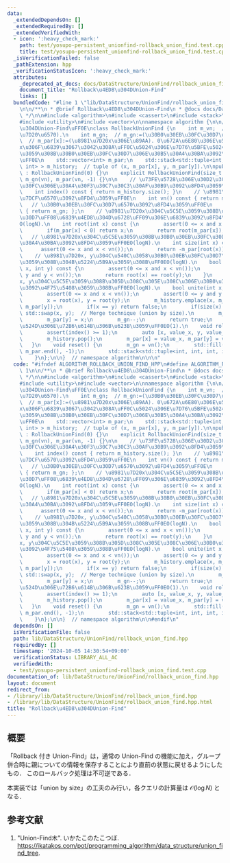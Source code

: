 ```yaml
---
data:
  _extendedDependsOn: []
  _extendedRequiredBy: []
  _extendedVerifiedWith:
  - icon: ':heavy_check_mark:'
    path: test/yosupo-persistent_unionfind-rollback_union_find.test.cpp
    title: test/yosupo-persistent_unionfind-rollback_union_find.test.cpp
  _isVerificationFailed: false
  _pathExtension: hpp
  _verificationStatusIcon: ':heavy_check_mark:'
  attributes:
    _deprecated_at_docs: docs/DataStructure/UnionFind/rollback_union_find.md
    document_title: "Rollback\u4ED8\u304DUnion-Find"
    links: []
  bundledCode: "#line 1 \"lib/DataStructure/UnionFind/rollback_union_find.hpp\"\n\n\
    \n\n/**\n * @brief Rollback\u4ED8\u304DUnion-Find\n * @docs docs/DataStructure/UnionFind/rollback_union_find.md\n\
    \ */\n\n#include <algorithm>\n#include <cassert>\n#include <stack>\n#include <tuple>\n\
    #include <utility>\n#include <vector>\n\nnamespace algorithm {\n\n// Rollback\u4ED8\
    \u304DUnion-Find\uFF0E\nclass RollbackUnionFind {\n    int m_vn;  // m_vn:=(\u8981\
    \u7D20\u6570).\n    int m_gn;  // m_gn:=(\u30B0\u30EB\u30FC\u30D7\u6570).\n  \
    \  // m_par[x]:=(\u8981\u7D20x\u306E\u89AA). 0\u672A\u6E80\u306E\u5834\u5408\uFF0C\
    x\u306F\u6839\u3067\u3042\u308A\uFF0C\u5024\u306E\u7D76\u5BFE\u5024\u306F\u5C5E\
    \u3059\u308B\u30B0\u30EB\u30FC\u30D7\u306E\u30B5\u30A4\u30BA\u3092\u8868\u3059\
    \uFF0E\n    std::vector<int> m_par;\n    std::stack<std::tuple<int, int, int,\
    \ int> > m_history;  // tuple of (x, m_par[x], y, m_par[y]).\n\npublic:\n    RollbackUnionFind()\
    \ : RollbackUnionFind(0) {}\n    explicit RollbackUnionFind(size_t vn) : m_vn(vn),\
    \ m_gn(vn), m_par(vn, -1) {}\n\n    // \u73FE\u5728\u306E\u30D2\u30B9\u30C8\u30EA\
    \u30FC\u306E\u30A4\u30F3\u30C7\u30C3\u30AF\u30B9\u3092\u8FD4\u3059\uFF0EO(1).\n\
    \    int index() const { return m_history.size(); }\n    // \u8981\u7D20\u306E\
    \u7DCF\u6570\u3092\u8FD4\u3059\uFF0E\n    int vn() const { return m_vn; };\n \
    \   // \u30B0\u30EB\u30FC\u30D7\u6570\u3092\u8FD4\u3059\uFF0E\n    int gn() const\
    \ { return m_gn; };\n    // \u8981\u7D20x\u304C\u5C5E\u3059\u308B\u30B0\u30EB\u30FC\
    \u30D7\uFF08\u6839\u4ED8\u304D\u6728\uFF09\u306E\u6839\u3092\u8FD4\u3059\uFF0E\
    O(logN).\n    int root(int x) const {\n        assert(0 <= x and x < vn());\n\
    \        if(m_par[x] < 0) return x;\n        return root(m_par[x]);\n    }\n \
    \   // \u8981\u7D20x\u304C\u5C5E\u3059\u308B\u30B0\u30EB\u30FC\u30D7\u306E\u30B5\
    \u30A4\u30BA\u3092\u8FD4\u3059\uFF0EO(logN).\n    int size(int x) const {\n  \
    \      assert(0 <= x and x < vn());\n        return -m_par[root(x)];\n    }\n\
    \    // \u8981\u7D20x, y\u304C\u540C\u3058\u30B0\u30EB\u30FC\u30D7\u306B\u5C5E\
    \u3059\u308B\u304B\u5224\u5B9A\u3059\u308B\uFF0EO(logN).\n    bool is_same(int\
    \ x, int y) const {\n        assert(0 <= x and x < vn());\n        assert(0 <=\
    \ y and y < vn());\n        return root(x) == root(y);\n    }\n    // \u8981\u7D20\
    x, y\u304C\u5C5E\u3059\u308B\u305D\u308C\u305E\u308C\u306E\u30B0\u30EB\u30FC\u30D7\
    \u3092\u4F75\u5408\u3059\u308B\uFF0EO(logN).\n    bool unite(int x, int y) {\n\
    \        assert(0 <= x and x < vn());\n        assert(0 <= y and y < vn());\n\
    \        x = root(x), y = root(y);\n        m_history.emplace(x, m_par[x], y,\
    \ m_par[y]);\n        if(x == y) return false;\n        if(size(x) < size(y))\
    \ std::swap(x, y);  // Merge technique (union by size).\n        m_par[x] += m_par[y];\n\
    \        m_par[y] = x;\n        m_gn--;\n        return true;\n    }\n    // \u76F4\
    \u524D\u306E\u72B6\u614B\u306B\u623B\u3059\uFF0EO(1).\n    void rollback() {\n\
    \        assert(index() >= 1);\n        auto [x, value_x, y, value_y] = m_history.top();\n\
    \        m_history.pop();\n        m_par[x] = value_x, m_par[y] = value_y;\n \
    \   }\n    void reset() {\n        m_gn = vn();\n        std::fill(m_par.begin(),\
    \ m_par.end(), -1);\n        std::stack<std::tuple<int, int, int, int> >().swap(m_history);\n\
    \    }\n};\n\n}  // namespace algorithm\n\n\n"
  code: "#ifndef ALGORITHM_ROLLBACK_UNION_FIND_HPP\n#define ALGORITHM_ROLLBACK_UNION_FIND_HPP\
    \ 1\n\n/**\n * @brief Rollback\u4ED8\u304DUnion-Find\n * @docs docs/DataStructure/UnionFind/rollback_union_find.md\n\
    \ */\n\n#include <algorithm>\n#include <cassert>\n#include <stack>\n#include <tuple>\n\
    #include <utility>\n#include <vector>\n\nnamespace algorithm {\n\n// Rollback\u4ED8\
    \u304DUnion-Find\uFF0E\nclass RollbackUnionFind {\n    int m_vn;  // m_vn:=(\u8981\
    \u7D20\u6570).\n    int m_gn;  // m_gn:=(\u30B0\u30EB\u30FC\u30D7\u6570).\n  \
    \  // m_par[x]:=(\u8981\u7D20x\u306E\u89AA). 0\u672A\u6E80\u306E\u5834\u5408\uFF0C\
    x\u306F\u6839\u3067\u3042\u308A\uFF0C\u5024\u306E\u7D76\u5BFE\u5024\u306F\u5C5E\
    \u3059\u308B\u30B0\u30EB\u30FC\u30D7\u306E\u30B5\u30A4\u30BA\u3092\u8868\u3059\
    \uFF0E\n    std::vector<int> m_par;\n    std::stack<std::tuple<int, int, int,\
    \ int> > m_history;  // tuple of (x, m_par[x], y, m_par[y]).\n\npublic:\n    RollbackUnionFind()\
    \ : RollbackUnionFind(0) {}\n    explicit RollbackUnionFind(size_t vn) : m_vn(vn),\
    \ m_gn(vn), m_par(vn, -1) {}\n\n    // \u73FE\u5728\u306E\u30D2\u30B9\u30C8\u30EA\
    \u30FC\u306E\u30A4\u30F3\u30C7\u30C3\u30AF\u30B9\u3092\u8FD4\u3059\uFF0EO(1).\n\
    \    int index() const { return m_history.size(); }\n    // \u8981\u7D20\u306E\
    \u7DCF\u6570\u3092\u8FD4\u3059\uFF0E\n    int vn() const { return m_vn; };\n \
    \   // \u30B0\u30EB\u30FC\u30D7\u6570\u3092\u8FD4\u3059\uFF0E\n    int gn() const\
    \ { return m_gn; };\n    // \u8981\u7D20x\u304C\u5C5E\u3059\u308B\u30B0\u30EB\u30FC\
    \u30D7\uFF08\u6839\u4ED8\u304D\u6728\uFF09\u306E\u6839\u3092\u8FD4\u3059\uFF0E\
    O(logN).\n    int root(int x) const {\n        assert(0 <= x and x < vn());\n\
    \        if(m_par[x] < 0) return x;\n        return root(m_par[x]);\n    }\n \
    \   // \u8981\u7D20x\u304C\u5C5E\u3059\u308B\u30B0\u30EB\u30FC\u30D7\u306E\u30B5\
    \u30A4\u30BA\u3092\u8FD4\u3059\uFF0EO(logN).\n    int size(int x) const {\n  \
    \      assert(0 <= x and x < vn());\n        return -m_par[root(x)];\n    }\n\
    \    // \u8981\u7D20x, y\u304C\u540C\u3058\u30B0\u30EB\u30FC\u30D7\u306B\u5C5E\
    \u3059\u308B\u304B\u5224\u5B9A\u3059\u308B\uFF0EO(logN).\n    bool is_same(int\
    \ x, int y) const {\n        assert(0 <= x and x < vn());\n        assert(0 <=\
    \ y and y < vn());\n        return root(x) == root(y);\n    }\n    // \u8981\u7D20\
    x, y\u304C\u5C5E\u3059\u308B\u305D\u308C\u305E\u308C\u306E\u30B0\u30EB\u30FC\u30D7\
    \u3092\u4F75\u5408\u3059\u308B\uFF0EO(logN).\n    bool unite(int x, int y) {\n\
    \        assert(0 <= x and x < vn());\n        assert(0 <= y and y < vn());\n\
    \        x = root(x), y = root(y);\n        m_history.emplace(x, m_par[x], y,\
    \ m_par[y]);\n        if(x == y) return false;\n        if(size(x) < size(y))\
    \ std::swap(x, y);  // Merge technique (union by size).\n        m_par[x] += m_par[y];\n\
    \        m_par[y] = x;\n        m_gn--;\n        return true;\n    }\n    // \u76F4\
    \u524D\u306E\u72B6\u614B\u306B\u623B\u3059\uFF0EO(1).\n    void rollback() {\n\
    \        assert(index() >= 1);\n        auto [x, value_x, y, value_y] = m_history.top();\n\
    \        m_history.pop();\n        m_par[x] = value_x, m_par[y] = value_y;\n \
    \   }\n    void reset() {\n        m_gn = vn();\n        std::fill(m_par.begin(),\
    \ m_par.end(), -1);\n        std::stack<std::tuple<int, int, int, int> >().swap(m_history);\n\
    \    }\n};\n\n}  // namespace algorithm\n\n#endif\n"
  dependsOn: []
  isVerificationFile: false
  path: lib/DataStructure/UnionFind/rollback_union_find.hpp
  requiredBy: []
  timestamp: '2024-10-05 14:30:54+09:00'
  verificationStatus: LIBRARY_ALL_AC
  verifiedWith:
  - test/yosupo-persistent_unionfind-rollback_union_find.test.cpp
documentation_of: lib/DataStructure/UnionFind/rollback_union_find.hpp
layout: document
redirect_from:
- /library/lib/DataStructure/UnionFind/rollback_union_find.hpp
- /library/lib/DataStructure/UnionFind/rollback_union_find.hpp.html
title: "Rollback\u4ED8\u304DUnion-Find"
---
```

## 概要

「Rollback 付き Union-Find」は，通常の Union-Find の機能に加え，グループ併合時に親についての情報を保存することにより直前の状態に戻せるようにしたもの．
このロールバック処理は不可逆である．

本実装では「union by size」の工夫のみ行い，各クエリの計算量は $\mathcal{O}(\log N)$ となる．


## 参考文献

1. "Union-Find木". いかたこのたこつぼ. <https://ikatakos.com/pot/programming_algorithm/data_structure/union_find_tree>.
